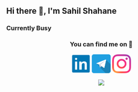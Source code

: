## Hi there 👋, I'm Sahil Shahane
### Currently Busy
### <p align="center">You can find me on 👀</p>
<p align="center">
  <a href="https://www.linkedin.com/in/sahil-shahane-102746173"><img width=50 src="icons/linkedin.svg"></a>      
<a href="https://www.t.me/sahilbest999" target="_blank"><img width=50 src="icons/telegram.svg"></a>      
<a href="https://www.instagram.com/sahilbest999" target="_blank"><img width=50 src="icons/instagram.svg"></a>      
<!--<a href="mailto:sahilpshahane123@gmail.com" target="_blank"><img width=50 src="icons/gmail.svg"></a>-->
</p>

<p align="center"><img src="https://github-readme-stats.vercel.app/api?username=sahilbest999&show_icons=true&theme=radical"/></p>

<!--
**sahilbest999/sahilbest999** is a ✨ _special_ ✨ repository because its `README.md` (this file) appears on your GitHub profile.

Here are some ideas to get you started:

- 🔭 I’m currently working on ...
- 🌱 I’m currently learning ...
- 👯 I’m looking to collaborate on ...
- 🤔 I’m looking for help with ...
- 💬 Ask me about ...
- 📫 How to reach me: ...
- 😄 Pronouns: ...
- ⚡ Fun fact: ...
-->
